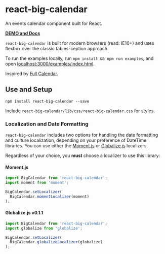 react-big-calendar
========================

An events calendar component built for React.

[__DEMO and Docs__](http://intljusticemission.github.io/react-big-calendar/examples/index.html)

`react-big-calendar` is built for modern browsers (read: IE10+) and uses flexbox over the classic tables-ception approach.

To run the examples locally, run `npm install && npm run examples`, and open [localhost:3000/examples/index.html](http://localhost:3000/examples/index.html).

Inspired by [Full Calendar](http://fullcalendar.io/).

## Use and Setup

`npm install react-big-calendar --save`

Include `react-big-calendar/lib/css/react-big-calendar.css` for styles.

### Localization and Date Formatting

`react-big-calendar` includes two options for handling the date formatting and culture localization, depending
on your preference of DateTime libraries. You can use either the [Moment.js](http://momentjs.com/) or [Globalize.js](https://github.com/jquery/globalize) localizers.

Regardless of your choice, you __must__ choose a localizer to use this library:

#### Moment.js

```js
import BigCalendar from 'react-big-calendar';
import moment from 'moment';

BigCalendar.setLocalizer(
  BigCalendar.momentLocalizer(moment)
);
```

#### Globalize.js v0.1.1

```js
import BigCalendar from 'react-big-calendar';
import globalize from 'globalize';

BigCalendar.setLocalizer(
  BigCalendar.globalizeLocalizer(globalize)
);
```
